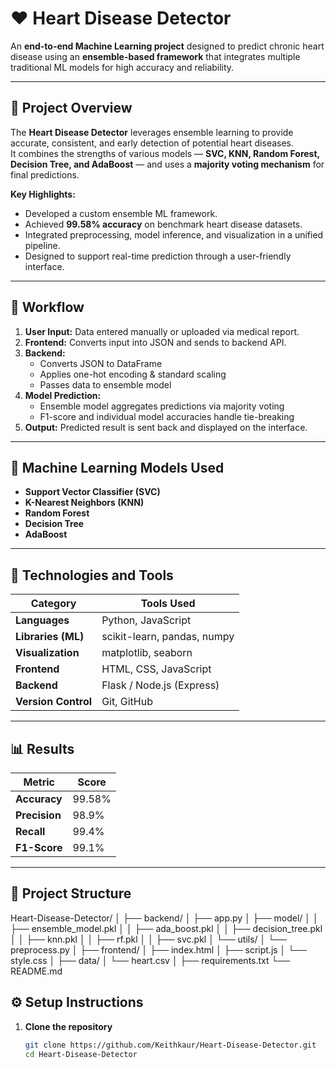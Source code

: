 # ❤️ Heart Disease Detector

An **end-to-end Machine Learning project** designed to predict chronic heart disease using an **ensemble-based framework** that integrates multiple traditional ML models for high accuracy and reliability.

---

## 🚀 Project Overview

The **Heart Disease Detector** leverages ensemble learning to provide accurate, consistent, and early detection of potential heart diseases.  
It combines the strengths of various models — **SVC, KNN, Random Forest, Decision Tree, and AdaBoost** — and uses a **majority voting mechanism** for final predictions.

**Key Highlights:**
- Developed a custom ensemble ML framework.
- Achieved **99.58% accuracy** on benchmark heart disease datasets.
- Integrated preprocessing, model inference, and visualization in a unified pipeline.
- Designed to support real-time prediction through a user-friendly interface.

---

## 🧠 Workflow

1. **User Input:** Data entered manually or uploaded via medical report.  
2. **Frontend:** Converts input into JSON and sends to backend API.  
3. **Backend:**  
   - Converts JSON to DataFrame  
   - Applies one-hot encoding & standard scaling  
   - Passes data to ensemble model  
4. **Model Prediction:**  
   - Ensemble model aggregates predictions via majority voting  
   - F1-score and individual model accuracies handle tie-breaking  
5. **Output:** Predicted result is sent back and displayed on the interface.

---

## 🧩 Machine Learning Models Used

- **Support Vector Classifier (SVC)**
- **K-Nearest Neighbors (KNN)**
- **Random Forest**
- **Decision Tree**
- **AdaBoost**

---

## 🧪 Technologies and Tools

| Category | Tools Used |
|-----------|------------|
| **Languages** | Python, JavaScript |
| **Libraries (ML)** | scikit-learn, pandas, numpy |
| **Visualization** | matplotlib, seaborn |
| **Frontend** | HTML, CSS, JavaScript |
| **Backend** | Flask / Node.js (Express) |
| **Version Control** | Git, GitHub |

---

## 📊 Results

| Metric | Score |
|--------|-------|
| **Accuracy** | 99.58% |
| **Precision** | 98.9% |
| **Recall** | 99.4% |
| **F1-Score** | 99.1% |

---
## 📁 Project Structure

Heart-Disease-Detector/
│
├── backend/
│ ├── app.py
│ ├── model/
│ │ ├── ensemble_model.pkl
│ │ ├── ada_boost.pkl
│ │ ├── decision_tree.pkl
│ │ ├── knn.pkl
│ │ ├── rf.pkl
│ │ ├── svc.pkl
│ └── utils/
│ └── preprocess.py
│
├── frontend/
│ ├── index.html
│ ├── script.js
│ └── style.css
│
├── data/
│ └── heart.csv
│
├── requirements.txt
└── README.md

## ⚙️ Setup Instructions

1. **Clone the repository**
   ```bash
   git clone https://github.com/Keithkaur/Heart-Disease-Detector.git
   cd Heart-Disease-Detector
   ```

   
